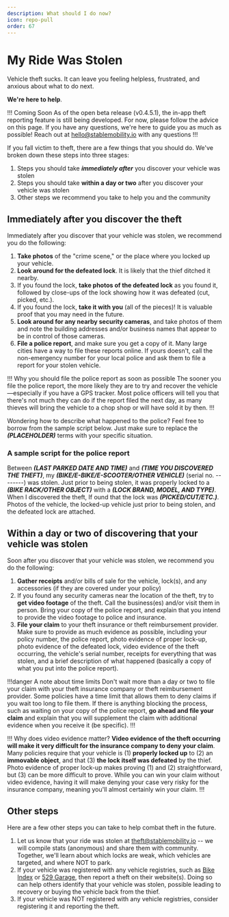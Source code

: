 ```yaml
---
description: What should I do now?
icon: repo-pull
order: 67
---
```


# My Ride Was Stolen

Vehicle theft sucks. It can leave you feeling helpless, frustrated, and anxious about what to do next.

**We're here to help**.

!!! Coming Soon
As of the open beta release (v0.4.5.1), the in-app theft reporting feature is still being developed. For now, please follow the advice on this page. If you have any questions, we're here to guide you as much as possible! Reach out at hello@stablemobility.io with any questions
!!!

If you fall victim to theft, there are a few things that you should do. We've broken down these steps into three stages:

1. Steps you should take ***immediately after*** you discover your vehicle was stolen
2. Steps you should take **within a day or two** after you discover your vehicle was stolen
3. Other steps we recommend you take to help you and the community 

## Immediately after you discover the theft 

Immediately after you discover that your vehicle was stolen, we recommend you do the following:

1. **Take photos** of the "crime scene," or the place where you locked up your vehicle.
2. **Look around for the defeated lock**. It is likely that the thief ditched it nearby.
3. If you found the lock, **take photos of the defeated lock** as you found it, followed by close-ups of the lock showing how it was defeated (cut, picked, etc.).
4. If you found the lock, **take it with you** (all of the pieces)! It is valuable proof that you may need in the future.
5. **Look around for any nearby security cameras**, and take photos of them and note the building addresses and/or business names that appear to be in control of those cameras.
6. **File a police report**, and make sure you get a copy of it. Many large cities have a way to file these reports online. If yours doesn't, call the non-emergency number for your local police and ask them to file a report for your stolen vehicle.

!!! Why you should file the police report as soon as possible
The sooner you file the police report, the more likely they are to try and recover the vehicle—especially if you have a GPS tracker. Most police officers will tell you that there's not much they can do if the report filed the next day, as many thieves will bring the vehicle to a chop shop or will have sold it by then.
!!!

Wondering how to describe what happened to the police? Feel free to borrow from the sample script below. Just make sure to replace the ***(PLACEHOLDER)*** terms with your specific situation.

### A sample script for the police report

Between ***(LAST PARKED DATE AND TIME)*** and ***(TIME YOU DISCOVERED THE THEFT)***, my ***(BIKE/E-BIKE/E-SCOOTER/OTHER VEHICLE)*** (serial no. --------) was stolen. Just prior to being stolen, it was properly locked to a ***(BIKE RACK/OTHER OBJECT)*** with a ***(LOCK BRAND, MODEL, AND TYPE)***. When I discovered the theft, If ound that the lock was ***(PICKED/CUT/ETC.)***. Photos of the vehicle, the locked-up vehicle just prior to being stolen, and the defeated lock are attached.

## Within a day or two of discovering that your vehicle was stolen

Soon after you discover that your vehicle was stolen, we recommend you do the following:

1. **Gather receipts** and/or bills of sale for the vehicle, lock(s), and any accessories (if they are covered under your policy)
2. If you found any security cameras near the location of the theft, try to **get video footage** of the theft. Call the business(es) and/or visit them in person. Bring your copy of the police report, and explain that you intend to provide the video footage to police and insurance. 
3. **File your claim** to your theft insurance or theft reimbursement provider. Make sure to provide as much evidence as possible, including your policy number, the police report, photo evidence of proper lock-up, photo evidence of the defeated lock, video evidence of the theft occurring, the vehicle's serial number, receipts for everything that was stolen, and a brief description of what happened (basically a copy of what you put into the police report).

!!!danger A note about time limits
Don't wait more than a day or two to file your claim with your theft insurance company or theft reimbursement provider. Some policies have a time limit that allows them to deny claims if you wait too long to file them. If there is anything blocking the process, such as waiting on your copy of the police report, **go ahead and file your claim** and explain that you will supplement the claim with additional evidence when you receive it (be specific).
!!!

!!! Why does video evidence matter?
**Video evidence of the theft occurring will make it very difficult for the insurance company to deny your claim**. Many policies require that your vehicle is (1) **properly locked up** to (2) an **immovable object**, and that (3) **the lock itself was defeated** by the thief. Photo evidence of proper lock-up makes proving (1) and (2) straightforward, but (3) can be more difficult to prove. While you can win your claim without video evidence, having it will make denying your case very risky for the insurance company, meaning you'll almost certainly win your claim.
!!!

## Other steps

Here are a few other steps you can take to help combat theft in the future.

1. Let us know that your ride was stolen at theft@stablemobility.io -- we will compile stats (anonymous) and share them with community. Together, we'll learn about which locks are weak, which vehicles are targeted, and where NOT to park.
2. If your vehicle was registered with any vehicle registries, such as [Bike Index](https://bikeindex.org) or [529 Garage](https://project529.com/garage), then report a theft on their website(s). Doing so can help others identify that your vehicle was stolen, possible leading to recovery or buying the vehicle back from the thief.
3. If your vehicle was NOT registered with any vehicle registries, consider registering it and reporting the theft.
